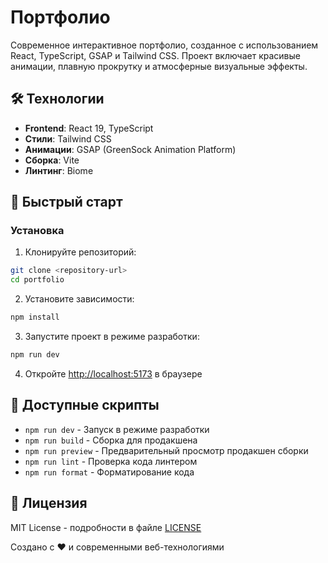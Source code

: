 # Портфолио

Современное интерактивное портфолио, созданное с использованием React, TypeScript, GSAP и Tailwind CSS. Проект включает красивые анимации, плавную прокрутку и атмосферные визуальные эффекты.

## 🛠 Технологии

- **Frontend**: React 19, TypeScript
- **Стили**: Tailwind CSS
- **Анимации**: GSAP (GreenSock Animation Platform)
- **Сборка**: Vite
- **Линтинг**: Biome

## 🚀 Быстрый старт

### Установка

1. Клонируйте репозиторий:
```bash
git clone <repository-url>
cd portfolio
```

2. Установите зависимости:
```bash
npm install
```

3. Запустите проект в режиме разработки:
```bash
npm run dev
```

4. Откройте [http://localhost:5173](http://localhost:5173) в браузере

## 📜 Доступные скрипты

- `npm run dev` - Запуск в режиме разработки
- `npm run build` - Сборка для продакшена
- `npm run preview` - Предварительный просмотр продакшен сборки
- `npm run lint` - Проверка кода линтером
- `npm run format` - Форматирование кода

## 📄 Лицензия

MIT License - подробности в файле [LICENSE](LICENSE)

Создано с ❤️ и современными веб-технологиями
